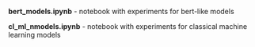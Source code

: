 **bert_models.ipynb** - notebook with experiments for bert-like models 

**cl_ml_nmodels.ipynb** - notebook with experiments for classical machine learning models
